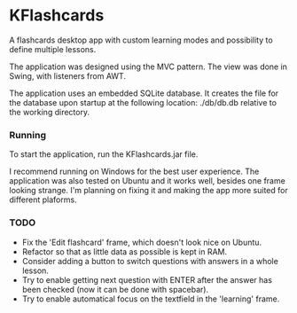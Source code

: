 # KFlashcards
A flashcards desktop app with custom learning modes and possibility to define multiple lessons.

The application was designed using the MVC pattern. The view was done in Swing, with listeners from AWT.

The application uses an embedded SQLite database. 
It creates the file for the database upon startup at the following location: ./db/db.db relative to the working directory.

### Running
To start the application, run the KFlashcards.jar file.

I recommend running on Windows for the best user experience. The application was also tested on Ubuntu and it works well, besides one frame looking strange. I'm planning on fixing it and making the app more suited for different plaforms.

### TODO
* Fix the 'Edit flashcard' frame, which doesn't look nice on Ubuntu.
* Refactor so that as little data as possible is kept in RAM.
* Consider adding a button to switch questions with answers in a whole lesson.
* Try to enable getting next question with ENTER after the answer has been checked (now it can be done with spacebar).
* Try to enable automatical focus on the textfield in the 'learning' frame.
